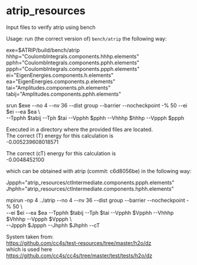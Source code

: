 # atrip_resources
Input files to verify atrip using bench

Usage: run (the correct version of) ```bench/atrip``` the following way:

exe=$ATRIP/build/bench/atrip \
hhhp="CoulombIntegrals.components.hhhp.elements" \
pphh="CoulombIntegrals.components.pphh.elements" \
ppph="CoulombIntegrals.components.ppph.elements" \
ei="EigenEnergies.components.h.elements" \
ea="EigenEnergies.components.p.elements" \
tai="Amplitudes.components.ph.elements" \
tabij="Amplitudes.components.pphh.elements"

srun $exe --no 4 --nv 36 --dist group --barrier --nocheckpoint -% 50 --ei $ei --ea $ea \\ \
          --Tpphh $tabij --Tph $tai --Vpphh $pphh --Vhhhp $hhhp --Vppph $ppph 

Executed in a directory where the provided files are located. \
The correct (T) energy for this calculation is \
-0.005239608018571

The correct (cT) energy for this calculation is \
-0.0048452100

which can be obtained with atrip (commit: c6d8056be) in the following way:

Jppph="atrip_resources/ctIntermediate.components.ppph.elements"
Jhphh="atrip_resources/ctIntermediate.components.hphh.elements"

mpirun -np 4 ../atrip --no 4 --nv 36 --dist group --barrier --nocheckpoint -% 50 \\ \
       --ei $ei --ea $ea --Tpphh $tabij --Tph $tai --Vpphh $Vpphh --Vhhhp $Vhhhp --Vppph $Vppph \\ \
       --Jppph $Jppph --Jhphh $Jhphh --cT


System taken from: \
https://github.com/cc4s/test-resources/tree/master/h2o/dz \
which is used here \
https://github.com/cc4s/cc4s/tree/master/test/tests/h2o/dz
